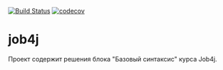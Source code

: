 [![Build Status](https://travis-ci.org/mankokolya/job4j_elementary.svg?branch=master)](https://travis-ci.org/mankokolya/job4j_elementary)
[![codecov](https://codecov.io/gh/mankokolya/job4j_elementary/branch/master/graph/badge.svg)](https://codecov.io/gh/mankokolya/job4j_elementary)

# job4j
Проект содержит решения блока "Базовый синтаксис" курса Job4j.